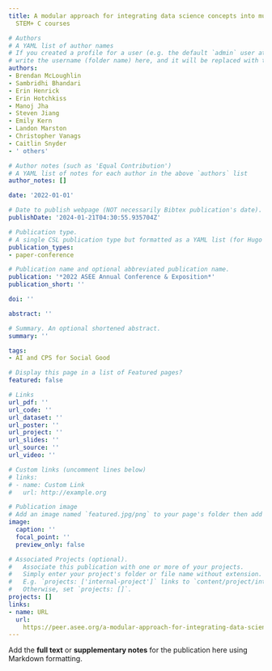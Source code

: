 ```yaml
---
title: A modular approach for integrating data science concepts into multiple undergraduate
  STEM+ C courses

# Authors
# A YAML list of author names
# If you created a profile for a user (e.g. the default `admin` user at `content/authors/admin/`), 
# write the username (folder name) here, and it will be replaced with their full name and linked to their profile.
authors:
- Brendan McLoughlin
- Sambridhi Bhandari
- Erin Henrick
- Erin Hotchkiss
- Manoj Jha
- Steven Jiang
- Emily Kern
- Landon Marston
- Christopher Vanags
- Caitlin Snyder
- ' others'

# Author notes (such as 'Equal Contribution')
# A YAML list of notes for each author in the above `authors` list
author_notes: []

date: '2022-01-01'

# Date to publish webpage (NOT necessarily Bibtex publication's date).
publishDate: '2024-01-21T04:30:55.935704Z'

# Publication type.
# A single CSL publication type but formatted as a YAML list (for Hugo requirements).
publication_types:
- paper-conference

# Publication name and optional abbreviated publication name.
publication: '*2022 ASEE Annual Conference & Exposition*'
publication_short: ''

doi: ''

abstract: ''

# Summary. An optional shortened abstract.
summary: ''

tags:
- AI and CPS for Social Good

# Display this page in a list of Featured pages?
featured: false

# Links
url_pdf: ''
url_code: ''
url_dataset: ''
url_poster: ''
url_project: ''
url_slides: ''
url_source: ''
url_video: ''

# Custom links (uncomment lines below)
# links:
# - name: Custom Link
#   url: http://example.org

# Publication image
# Add an image named `featured.jpg/png` to your page's folder then add a caption below.
image:
  caption: ''
  focal_point: ''
  preview_only: false

# Associated Projects (optional).
#   Associate this publication with one or more of your projects.
#   Simply enter your project's folder or file name without extension.
#   E.g. `projects: ['internal-project']` links to `content/project/internal-project/index.md`.
#   Otherwise, set `projects: []`.
projects: []
links:
- name: URL
  url: 
    https://peer.asee.org/a-modular-approach-for-integrating-data-science-concepts-into-multiple-undergraduate-stem-c-courses
---
```


Add the **full text** or **supplementary notes** for the publication here using Markdown formatting.
